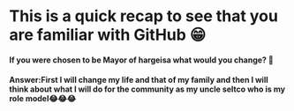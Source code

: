 # This is a quick recap to see that you are familiar with GitHub 😁

#### If you were chosen to be Mayor of hargeisa what would you change? 👀

#### Answer:First I will change my life and that of my family and then I will think about what I will do for the community as my uncle seltco who is my role model:joy::joy::joy:
